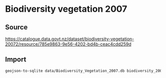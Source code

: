 # Biodiversity vegetation 2007

## Source

https://catalogue.data.govt.nz/dataset/biodiversity-vegetation-20072/resource/785e9863-9e56-4202-bd4b-ceac4cdd259d

## Import

```bash
geojson-to-sqlite data/Biodiversity_Vegetation_2007.db biodiversity_2007 data/Biodiversity_Vegetation_2007.geojson
```

